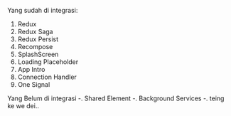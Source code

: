 Yang sudah di integrasi:
1. Redux
2. Redux Saga
3. Redux Persist
3. Recompose
4. SplashScreen
5. Loading Placeholder
6. App Intro
7. Connection Handler
8. One Signal

Yang Belum di integrasi
-. Shared Element
-. Background Services
-. teing ke we dei..
